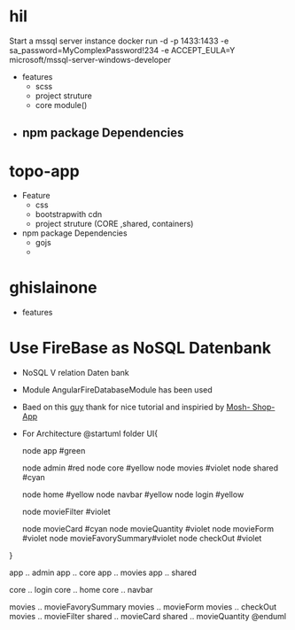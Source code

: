 # hil

Start a mssql server instance
docker run -d -p 1433:1433 -e sa_password=MyComplexPassword!234  -e ACCEPT_EULA=Y microsoft/mssql-server-windows-developer


+ features
    - scss 
    - project struture
    - core module()
 + npm package Dependencies 
   - 
    
 # topo-app
 + Feature
    - css
    - bootstrapwith cdn
    - project struture (CORE ,shared, containers)
 + npm package Dependencies 
   - gojs
   - 
    
    
  # ghislainone
  + features

  # Use FireBase  as NoSQL Datenbank
* NoSQL V relation Daten bank
* Module AngularFireDatabaseModule has been used
* Baed on this [guy](https://www.youtube.com/watch?v=k5E2AVpwsko&t=5114s)
 thank for nice tutorial
 and inspiried by [Mosh- Shop- App](https://github.com/mosh-hamedani/organic-shop)



* For Architecture 
@startuml
folder UI{

  node app #green

  node admin #red
  node core #yellow
  node movies #violet
  node shared #cyan
 

  node home #yellow
  node navbar  #yellow
  node login  #yellow
  
  node movieFilter #violet

  node movieCard  #cyan
  node movieQuantity  #violet
 node movieForm #violet
 node movieFavorySummary#violet
 node checkOut  #violet


  
 
} 

app .. admin
app .. core
app .. movies
app .. shared

core .. login
core .. home
core .. navbar
 
movies .. movieFavorySummary 
movies .. movieForm 
movies .. checkOut  
movies .. movieFilter 
shared .. movieCard
shared .. movieQuantity
@enduml
  

